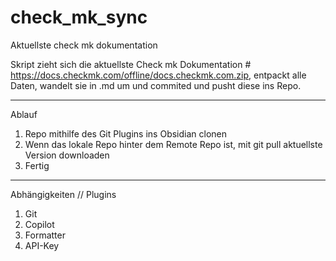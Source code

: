 # check_mk_sync
Aktuellste check mk dokumentation

Skript zieht sich die aktuellste Check mk Dokumentation # https://docs.checkmk.com/offline/docs.checkmk.com.zip, 
entpackt alle Daten, wandelt sie in .md um und commited und pusht diese ins Repo.

_______________________________________

Ablauf 

1. Repo mithilfe des Git Plugins ins Obsidian clonen
2. Wenn das lokale Repo hinter dem Remote Repo ist, mit git pull aktuellste Version downloaden
3. Fertig



______________________________________

Abhängigkeiten // Plugins

1. Git 
2. Copilot
3. Formatter
4. API-Key 
